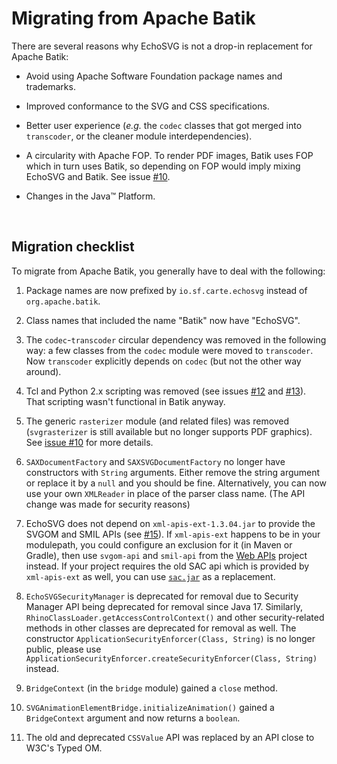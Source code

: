 # Migrating from Apache Batik

 There are several reasons why EchoSVG is not a drop-in replacement for Apache
Batik:

- Avoid using Apache Software Foundation package names and trademarks.

- Improved conformance to the SVG and CSS specifications.

- Better user experience (_e.g._ the `codec` classes that got merged into
  `transcoder`, or the cleaner module interdependencies).

- A circularity with Apache FOP. To render PDF images, Batik uses FOP which in
  turn uses Batik, so depending on FOP would imply mixing EchoSVG and Batik. See
  issue [#10](https://github.com/css4j/echosvg/issues/10).

- Changes in the Java™ Platform.

<br/>

## Migration checklist

 To migrate from Apache Batik, you generally have to deal with the following:

1) Package names are now prefixed by `io.sf.carte.echosvg` instead of
   `org.apache.batik`.

2) Class names that included the name "Batik" now have "EchoSVG".

3) The `codec`-`transcoder` circular dependency was removed in the following way:
   a few classes from the `codec` module were moved to `transcoder`. Now
   `transcoder` explicitly depends on `codec` (but not the other way around).

4) Tcl and Python 2.x scripting was removed (see issues [#12](https://github.com/css4j/echosvg/issues/12)
   and [#13](https://github.com/css4j/echosvg/issues/13)). That scripting wasn't
   functional in Batik anyway.

5) The generic `rasterizer` module (and related files) was removed (`svgrasterizer`
   is still available but no longer supports PDF graphics). See [issue #10](https://github.com/css4j/echosvg/issues/10)
   for more details.

6) `SAXDocumentFactory` and `SAXSVGDocumentFactory` no longer have constructors
   with `String` arguments. Either remove the string argument or replace it by a
   `null` and you should be fine. Alternatively, you can now use your own
   `XMLReader` in place of the parser class name. (The API change was made for
   security reasons)

7) EchoSVG does not depend on `xml-apis-ext-1.3.04.jar` to provide the SVGOM and
   SMIL APIs (see [#15](https://github.com/css4j/echosvg/issues/15)).
   If `xml-apis-ext` happens to be in your modulepath, you could configure an
   exclusion for it (in Maven or Gradle), then use `svgom-api` and `smil-api`
   from the [Web APIs](https://github.com/css4j/web-apis) project instead. If
   your project requires the old SAC api which is provided by `xml-apis-ext` as
   well, you can use [`sac.jar`](https://mvnrepository.com/artifact/org.w3c.css/sac)
   as a replacement.

8) `EchoSVGSecurityManager` is deprecated for removal due to Security Manager
   API being deprecated for removal since Java 17. Similarly,
   `RhinoClassLoader.getAccessControlContext()` and other security-related
   methods in other classes are deprecated for removal as well. The constructor
   `ApplicationSecurityEnforcer(Class, String)` is no longer public, please use
   `ApplicationSecurityEnforcer.createSecurityEnforcer(Class, String)` instead.

9) `BridgeContext` (in the `bridge` module) gained a `close` method.

10) `SVGAnimationElementBridge.initializeAnimation()` gained a `BridgeContext`
   argument and now returns a `boolean`.

11) The old and deprecated `CSSValue` API was replaced by an API close to W3C's
   Typed OM.
